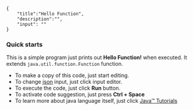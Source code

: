 ```javax-snippet
{
    "title":"Hello Function",
    "description":"",
    "input": ""
}
```
### Quick starts
This is a simple program just prints out **Hello Function!** when executed. It extends `java.util.function.Function` function.

* To make a copy of this code, just start editing.
* To change [json](https://www.json.org) input, just click input editor.
* To execute the code, just click **Run** button.
* To activate code suggestion, just press **Ctrl + Space**
* To learn more about java language itself, just click [Java™ Tutorials](https://docs.oracle.com/javase/tutorial/java/nutsandbolts/index.html)